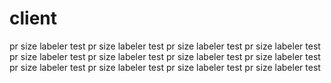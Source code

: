 # client

pr size labeler test
pr size labeler test
pr size labeler test
pr size labeler test
pr size labeler test
pr size labeler test
pr size labeler test
pr size labeler test
pr size labeler test
pr size labeler test
pr size labeler test
pr size labeler test
